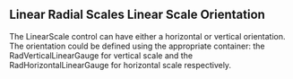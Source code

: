 ## Linear Radial Scales Linear Scale Orientation
The LinearScale control can have either a horizontal or vertical orientation. The orientation could be defined using the appropriate container: the RadVerticalLinearGauge for vertical scale and the RadHorizontalLinearGauge for horizontal scale respectively.

[//]: <keywords: radverticallineargauge, radhorizontallineargauge, horizontallinearscale, verticallinearscale>